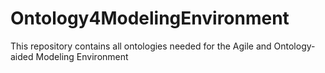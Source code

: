 # Ontology4ModelingEnvironment
This repository contains all ontologies needed for the Agile and Ontology-aided Modeling Environment
